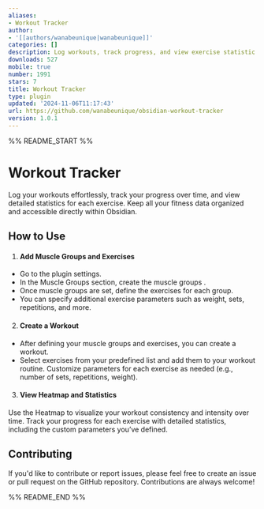 ```yaml
---
aliases:
- Workout Tracker
author:
- '[[authors/wanabeunique|wanabeunique]]'
categories: []
description: Log workouts, track progress, and view exercise statistic.
downloads: 527
mobile: true
number: 1991
stars: 7
title: Workout Tracker
type: plugin
updated: '2024-11-06T11:17:43'
url: https://github.com/wanabeunique/obsidian-workout-tracker
version: 1.0.1
---
```


%% README_START %%

# Workout Tracker
Log your workouts effortlessly, track your progress over time, and view detailed statistics for each exercise. Keep all your fitness data organized and accessible directly within Obsidian.

## How to Use

1. #### Add Muscle Groups and Exercises
- Go to the plugin settings.
- In the Muscle Groups section, create the muscle groups .
- Once muscle groups are set, define the exercises for each group.
- You can specify additional exercise parameters such as weight, sets, repetitions, and more.
2. #### Create a Workout
- After defining your muscle groups and exercises, you can create a workout.
- Select exercises from your predefined list and add them to your workout routine.
  Customize parameters for each exercise as needed (e.g., number of sets, repetitions, weight).
3. #### View Heatmap and Statistics
Use the Heatmap to visualize your workout consistency and intensity over time.
Track your progress for each exercise with detailed statistics, including the custom parameters you’ve defined.

## Contributing
If you'd like to contribute or report issues, please feel free to create an issue or pull request on the GitHub repository. Contributions are always welcome!


%% README_END %%